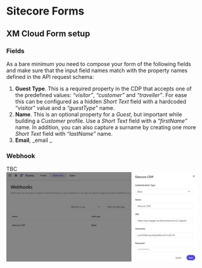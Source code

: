 # Sitecore Forms
## XM Cloud Form setup
### Fields
As a bare minimum you need to compose your form of the following fields and make sure that the input field names match with the property names defined in the API request schema:
1.	**Guest Type**. This is a required property in the CDP that accepts one of the predefined values: _“visitor”_, _“customer”_ and _“traveller”_. For ease this can be configured as a hidden _Short Text_ field with a hardcoded “visitor” value and a _“guestType”_ name.
2.	**Name**. This is an optional property for a _Guest_, but important while building a _Customer_ profile. Use a _Short Text_ field with a _“firstName”_ name. In addition, you can also capture a surname by creating one more _Short Text_ field with _“lastName”_ name.
3.	**Email**, _email _

### Webhook
TBC
![Sitecore CDP webhook configuration](/assets/CDP-webhook-configuration.jpg)
